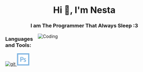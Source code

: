 <h1 align="center">Hi 👋, I'm Nesta</h1>
<h3 align="center">I am The Programmer That Always Sleep :3</h3>
<img align="right" alt="Coding" width="400" src="https://images.gamebanana.com/img/ico/sprays/630219838ca8a.gif">

<p align="left">
</p>

<h3 align="left">Languages and Tools:</h3>
<p align="left"> <a href="https://git-scm.com/" target="_blank" rel="noreferrer"> <img src="https://www.vectorlogo.zone/logos/git-scm/git-scm-icon.svg" alt="git" width="40" height="40"/> </a> <a href="https://www.photoshop.com/en" target="_blank" rel="noreferrer"> <img src="https://raw.githubusercontent.com/devicons/devicon/master/icons/photoshop/photoshop-line.svg" alt="photoshop" width="40" height="40"/> </a> </p>
